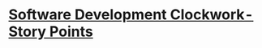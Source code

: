 # [Software Development Clockwork - Story Points](https://medium.com/@peek.karol/software-development-clockwork-story-points-5c7e87567377)

